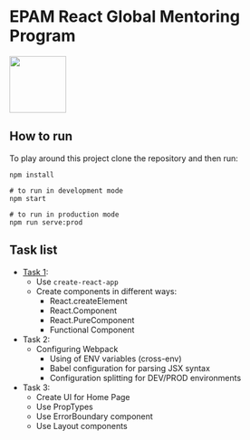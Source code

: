 # EPAM React Global Mentoring Program

<img src="https://cdn4.iconfinder.com/data/icons/logos-3/600/React.js_logo-512.png" width="100px"/>

## How to run
To play around this project clone the repository and then run:
```
npm install

# to run in development mode
npm start

# to run in production mode
npm run serve:prod
```

## Task list
- [Task 1](https://codesandbox.io/s/vigilant-gareth-8hn8v?file=/src/App.js):
  - Use `create-react-app`
  - Create components in different ways: 
    - React.createElement
    - React.Component
    - React.PureComponent
    - Functional Component
- Task 2:
  - Configuring Webpack
    - Using of ENV variables (cross-env)
    - Babel configuration for parsing JSX syntax
    - Configuration splitting for DEV/PROD environments
- Task 3:
  - Create UI for Home Page
  - Use PropTypes
  - Use ErrorBoundary component
  - Use Layout components